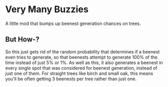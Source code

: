 # Very Many Buzzies
A little mod that bumps up beenest generation chances on trees.

## But How-?
So this just gets rid of the random probability that determines if a beenest even tries to generate, so that beenests attempt to generate 100% of the time instead of just 5% or 1%.
As well as this, it also generates a beenest in every single spot that was considered for beenest generation, instead of just one of them. For straight trees like birch and small oak, this means you'll be often getting 3 beenests per tree rather than just one.